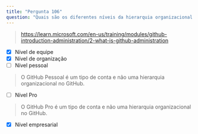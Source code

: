 ```yaml
---
title: "Pergunta 106"
question: "Quais são os diferentes níveis da hierarquia organizacional do GitHub? (Escolha três.)"
---
```


> https://learn.microsoft.com/en-us/training/modules/github-introduction-administration/2-what-is-github-administration
- [x] Nível de equipe
- [x] Nível de organização
- [ ] Nível pessoal  
> O GitHub Pessoal é um tipo de conta e não uma hierarquia organizacional no GitHub.
- [ ] Nível Pro  
> O GitHub Pro é um tipo de conta e não uma hierarquia organizacional no GitHub.
- [x] Nível empresarial
